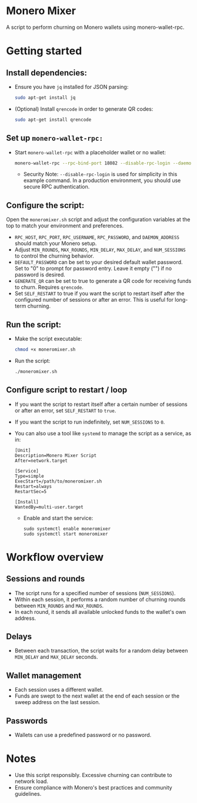 # Monero Mixer

A script to perform churning on Monero wallets using monero-wallet-rpc.

# Getting started
## Install dependencies:

  - Ensure you have `jq` installed for JSON parsing:
    ```bash
    sudo apt-get install jq
    ```

  - (Optional) Install `qrencode` in order to generate QR codes:
    ```bash
    sudo apt-get install qrencode
    ```

## Set up `monero-wallet-rpc:`

  - Start `monero-wallet-rpc` with a placeholder wallet or no wallet:
    ```bash
    monero-wallet-rpc --rpc-bind-port 18082 --disable-rpc-login --daemon-address 127.0.0.1:18081
    ```
    - Security Note: `--disable-rpc-login` is used for simplicity in this example command.  In a 
      production environment, you should use secure RPC authentication.

## Configure the script:

Open the `moneromixer.sh` script and adjust the configuration variables at the top to match your
environment and preferences.

  - `RPC_HOST`, `RPC_PORT`, `RPC_USERNAME`, `RPC_PASSWORD`, and `DAEMON_ADDRESS` should match your 
    Monero setup.
  - Adjust `MIN_ROUNDS`, `MAX_ROUNDS`, `MIN_DELAY`, `MAX_DELAY`, and `NUM_SESSIONS` to control the 
    churning behavior.
  - `DEFAULT_PASSWORD` can be set to your desired default wallet password.  Set to "0" to prompt for
    password entry.  Leave it empty ("") if no password is desired.
  - `GENERATE_QR` can be set to true to generate a QR code for receiving funds to churn.  Requires 
    `qrencode`.
  - Set `SELF_RESTART` to true if you want the script to restart itself after the configured number
    of sessions or after an error.  This is useful for long-term churning.

## Run the script:

  - Make the script executable:
    ```bash
    chmod +x moneromixer.sh
    ```

  - Run the script:
    ```bash
    ./moneromixer.sh
    ```

## Configure script to restart / loop

  - If you want the script to restart itself after a certain number of sessions or after an error, 
    set `SELF_RESTART` to `true`.
  - If you want the script to run indefinitely, set `NUM_SESSIONS` to `0`.
  - You can also use a tool like `systemd` to manage the script as a service, as in:

    ```
    [Unit]
    Description=Monero Mixer Script
    After=network.target
    
    [Service]
    Type=simple
    ExecStart=/path/to/moneromixer.sh
    Restart=always
    RestartSec=5
    
    [Install]
    WantedBy=multi-user.target
    ```

    - Enable and start the service:

      ```
      sudo systemctl enable moneromixer
      sudo systemctl start moneromixer
      ```

# Workflow overview
## Sessions and rounds

  - The script runs for a specified number of sessions (`NUM_SESSIONS`).
  - Within each session, it performs a random number of churning rounds between `MIN_ROUNDS` and 
    `MAX_ROUNDS`.
  - In each round, it sends all available unlocked funds to the wallet's own address.

## Delays
  - Between each transaction, the script waits for a random delay between `MIN_DELAY` and 
    `MAX_DELAY` seconds.

## Wallet management
  - Each session uses a different wallet.
  - Funds are swept to the next wallet at the end of each session or the sweep address on the last session.

## Passwords
  - Wallets can use a predefined password or no password.

# Notes

- Use this script responsibly. Excessive churning can contribute to network load.
- Ensure compliance with Monero's best practices and community guidelines.
